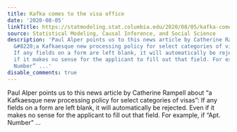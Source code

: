 ```yaml
---
title: Kafka comes to the visa office
date: '2020-08-05'
linkTitle: https://statmodeling.stat.columbia.edu/2020/08/05/kafka-comes-to-the-visa-office/
source: Statistical Modeling, Causal Inference, and Social Science
description: 'Paul Alper points us to this news article by Catherine Rampell about
  &#8220;a Kafkaesque new processing policy for select categories of visas&#8221;:
  If any fields on a form are left blank, it will automatically be rejected. Even
  if it makes no sense for the applicant to fill out that field. For example, if “Apt.
  Number” ...'
disable_comments: true
---
```

Paul Alper points us to this news article by Catherine Rampell about &#8220;a Kafkaesque new processing policy for select categories of visas&#8221;: If any fields on a form are left blank, it will automatically be rejected. Even if it makes no sense for the applicant to fill out that field. For example, if “Apt. Number” ...